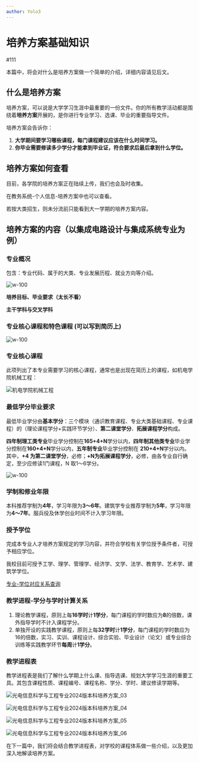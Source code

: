 ```yaml
---
author: Yolo3
---
```




# 培养方案基础知识

#111

本篇中，将会对什么是培养方案做一个简单的介绍，详细内容请见后文。

## 什么是培养方案

培养方案，可以说是大学学习生涯中最重要的一份文件。你的所有教学活动都是围绕着**培养方案**开展的，是你进行专业学习、选课、毕业的重要指导文件。

培养方案会告诉你：

1. **大学期间要学习哪些课程，每门课程建议应该在什么时间学习。**
2. **你毕业需要修读多少学分才能拿到毕业证，符合要求后最后拿到什么学位。**

## 培养方案如何查看

目前，各学院的培养方案正在陆续上传，我们也会及时收集。

在教务系统-个人信息-培养方案中也可以查看。

若按大类招生，则未分流前只能看到大一学期的培养方案内容。

## 培养方案的内容（以**集成电路设计与集成系统**专业为例）

### 专业概况

包含：专业代码、属于的大类、专业发展历程、就业方向等介绍。

![w-100](https://s2.loli.net/2024/09/07/q5LsoKBXZaUJuE9.png)

**培养目标、毕业要求（太长不看）**

**主干学科与交叉学科**

### **专业核心课程和特色课程** (可以写到简历上)

![w-100](https://s2.loli.net/2024/09/07/JXdPtDbFGEeKyN9.png)

### 专业核心课程

此项列出了本专业需要学习的核心课程，通常也是出现在简历上的课程，如机电学院机械工程：

![机电学院机械工程](https://s2.loli.net/2023/07/14/4Ml671BiVWbq9Gz.png)

### 最低学分毕业要求

最低毕业学分由**基本学分**：三个模块（通识教育课程、专业大类基础课程、专业课程）的（理论课程学分+实践环节学分）、**第二课堂学分**、**拓展课程学分**构成。

**四年制理工类专业**毕业学分控制在**165+4+N**学分以内，**四年制其他类专业**毕业学分控制在**160+4+N**学分以内，**五年制专业**毕业学分控制在 **210+4+N**学分以内。其中，**+4 为第二课堂学分**，必修；**+N为拓展课程学分**，必修，由各专业自行确定，至少应修读1门课程，N 取1～6学分。

![w-100](https://s2.loli.net/2024/09/07/48fUu5LegvoFiVT.png)

### 学制和修业年限

本科推荐学制为**4年**，学习年限为**3～6年**。建筑学专业推荐学制为**5年**，学习年限为**4～7年**。服兵役及休学创业时间不计入学习年限。

### 授予学位

完成本专业人才培养方案规定的学习内容，并符合学校有关学位授予条件者，可授予相应学位。

我校目前可授予工学、理学、管理学、经济学、文学、法学、教育学、艺术学、建筑学学位。

[专业-学位对应关系查询](https://jwb.cumt.edu.cn/jxsj/zyxx1/zysz.htm)

### 教学进程-学分与学时计算关系

1. 理论教学课程，原则上每**16学时**计**1学分**，每门课程的学时数应为**8**的倍数，课外指导学时不计入课程学分。
2. 单独开设的实践教学课程，原则上每**32学时**计**1学分**，每门课程的学时数应为16的倍数，实习、实训、课程设计、综合实验、毕业设计（论文）或专业综合训练等实践教学环节**每周**计**1学分**。

### 教学进程表

教学进程表是我们了解什么学期上什么课、指导选课、规划大学学习生涯的重要工具。其包含课程性质、课程编号、课程名称、学分、学时、建议修读学期等。

![光电信息科学与工程专业2024版本科培养方案_03](https://s2.loli.net/2024/09/07/xHkGwus3ED96QOV.jpg)

![光电信息科学与工程专业2024版本科培养方案_04](https://s2.loli.net/2024/09/07/7lkrZPQch1Cgj89.jpg)

![光电信息科学与工程专业2024版本科培养方案_05](https://s2.loli.net/2024/09/07/fToB7ASaxpP1DOC.jpg)

![光电信息科学与工程专业2024版本科培养方案_06](https://s2.loli.net/2024/09/07/tl9Ve4vyMA3GqLE.jpg)





在下一篇中，我们将会结合教学进程表，对学校的课程体系做一些介绍，以及更加深入地解读培养方案。

